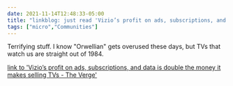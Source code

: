 ```yaml
---
date: 2021-11-14T12:48:33-05:00
title: "linkblog: just read 'Vizio’s profit on ads, subscriptions, and data is double the money it makes selling TVs - The Verge'"
tags: ["micro","Communities"]
---
```

Terrifying stuff. I know "Orwellian" gets overused these days, but TVs that watch us are straight out of 1984.
 
[link to 'Vizio’s profit on ads, subscriptions, and data is double the money it makes selling TVs - The Verge'](https://www.theverge.com/2021/11/10/22773073/vizio-acr-advertising-inscape-data-privacy-q3-2021)
